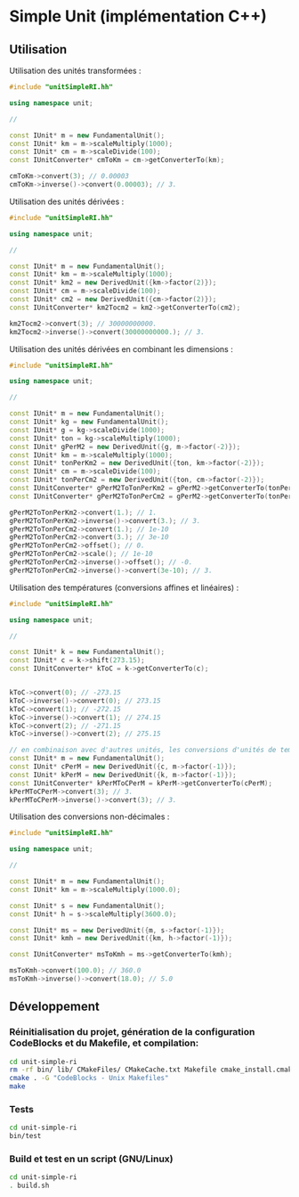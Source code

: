 # Simple Unit (implémentation C++)

## Utilisation

Utilisation des unités transformées :

```cpp
#include "unitSimpleRI.hh"

using namespace unit;

//

const IUnit* m = new FundamentalUnit();
const IUnit* km = m->scaleMultiply(1000);
const IUnit* cm = m->scaleDivide(100);
const IUnitConverter* cmToKm = cm->getConverterTo(km);

cmToKm->convert(3); // 0.00003
cmToKm->inverse()->convert(0.00003); // 3.
```

Utilisation des unités dérivées :

```cpp
#include "unitSimpleRI.hh"

using namespace unit;

//

const IUnit* m = new FundamentalUnit();
const IUnit* km = m->scaleMultiply(1000);
const IUnit* km2 = new DerivedUnit({km->factor(2)});
const IUnit* cm = m->scaleDivide(100);
const IUnit* cm2 = new DerivedUnit({cm->factor(2)});
const IUnitConverter* km2Tocm2 = km2->getConverterTo(cm2);

km2Tocm2->convert(3); // 30000000000.
km2Tocm2->inverse()->convert(30000000000.); // 3.
```

Utilisation des unités dérivées en combinant les dimensions :

```cpp
#include "unitSimpleRI.hh"

using namespace unit;

//

const IUnit* m = new FundamentalUnit();
const IUnit* kg = new FundamentalUnit();
const IUnit* g = kg->scaleDivide(1000);
const IUnit* ton = kg->scaleMultiply(1000);
const IUnit* gPerM2 = new DerivedUnit({g, m->factor(-2)});
const IUnit* km = m->scaleMultiply(1000);
const IUnit* tonPerKm2 = new DerivedUnit({ton, km->factor(-2)});
const IUnit* cm = m->scaleDivide(100);
const IUnit* tonPerCm2 = new DerivedUnit({ton, cm->factor(-2)});
const IUnitConverter* gPerM2ToTonPerKm2 = gPerM2->getConverterTo(tonPerKm2);
const IUnitConverter* gPerM2ToTonPerCm2 = gPerM2->getConverterTo(tonPerCm2);

gPerM2ToTonPerKm2->convert(1.); // 1.
gPerM2ToTonPerKm2->inverse()->convert(3.); // 3.
gPerM2ToTonPerCm2->convert(1.); // 1e-10
gPerM2ToTonPerCm2->convert(3.); // 3e-10
gPerM2ToTonPerCm2->offset(); // 0.
gPerM2ToTonPerCm2->scale(); // 1e-10
gPerM2ToTonPerCm2->inverse()->offset(); // -0.
gPerM2ToTonPerCm2->inverse()->convert(3e-10); // 3.
```

Utilisation des températures (conversions affines et linéaires) :

```cpp
#include "unitSimpleRI.hh"

using namespace unit;

//

const IUnit* k = new FundamentalUnit();
const IUnit* c = k->shift(273.15);
const IUnitConverter* kToC = k->getConverterTo(c);


kToC->convert(0); // -273.15
kToC->inverse()->convert(0); // 273.15
kToC->convert(1); // -272.15
kToC->inverse()->convert(1); // 274.15
kToC->convert(2); // -271.15
kToC->inverse()->convert(2); // 275.15

// en combinaison avec d'autres unités, les conversions d'unités de températures doivent devenir linéaires
const IUnit* m = new FundamentalUnit();
const IUnit* cPerM = new DerivedUnit({c, m->factor(-1)});
const IUnit* kPerM = new DerivedUnit({k, m->factor(-1)});
const IUnitConverter* kPerMToCPerM = kPerM->getConverterTo(cPerM);
kPerMToCPerM->convert(3); // 3.
kPerMToCPerM->inverse()->convert(3); // 3.
```

Utilisation des conversions non-décimales :

```cpp
#include "unitSimpleRI.hh"

using namespace unit;

//

const IUnit* m = new FundamentalUnit();
const IUnit* km = m->scaleMultiply(1000.0);

const IUnit* s = new FundamentalUnit();
const IUnit* h = s->scaleMultiply(3600.0);

const IUnit* ms = new DerivedUnit({m, s->factor(-1)});
const IUnit* kmh = new DerivedUnit({km, h->factor(-1)});

const IUnitConverter* msToKmh = ms->getConverterTo(kmh);

msToKmh->convert(100.0); // 360.0
msToKmh->inverse()->convert(18.0); // 5.0
```

## Développement

### Réinitialisation du projet, génération de la configuration CodeBlocks et du Makefile, et compilation:

```bash
cd unit-simple-ri
rm -rf bin/ lib/ CMakeFiles/ CMakeCache.txt Makefile cmake_install.cmake
cmake . -G "CodeBlocks - Unix Makefiles"
make
```

### Tests

```bash
cd unit-simple-ri
bin/test
```

### Build et test en un script (GNU/Linux)

```bash
cd unit-simple-ri
. build.sh
```
